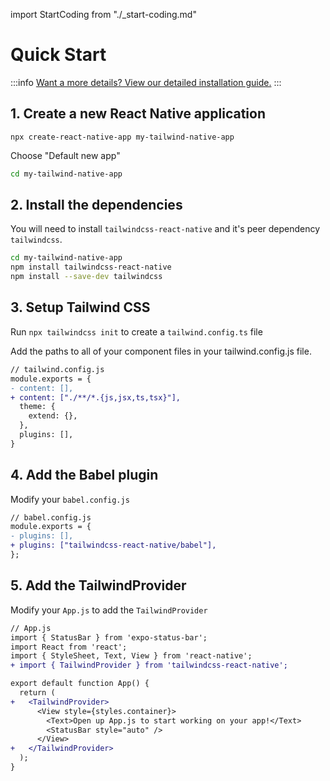 import StartCoding from "./\_start-coding.md"

# Quick Start

:::info
[Want a more details? View our detailed installation guide.](/installation)
:::

## 1. Create a new React Native application

```
npx create-react-native-app my-tailwind-native-app
```

Choose "Default new app"

```bash
cd my-tailwind-native-app
```

## 2. Install the dependencies

You will need to install `tailwindcss-react-native` and it's peer dependency `tailwindcss`.

```bash
cd my-tailwind-native-app
npm install tailwindcss-react-native
npm install --save-dev tailwindcss
```

## 3. Setup Tailwind CSS

Run `npx tailwindcss init` to create a `tailwind.config.ts` file

Add the paths to all of your component files in your tailwind.config.js file.

```diff
// tailwind.config.js
module.exports = {
- content: [],
+ content: ["./**/*.{js,jsx,ts,tsx}"],
  theme: {
    extend: {},
  },
  plugins: [],
}
```

## 4. Add the Babel plugin

Modify your `babel.config.js`

```diff
// babel.config.js
module.exports = {
- plugins: [],
+ plugins: ["tailwindcss-react-native/babel"],
};
```

## 5. Add the TailwindProvider

Modify your `App.js` to add the `TailwindProvider`

```diff
// App.js
import { StatusBar } from 'expo-status-bar';
import React from 'react';
import { StyleSheet, Text, View } from 'react-native';
+ import { TailwindProvider } from 'tailwindcss-react-native';

export default function App() {
  return (
+   <TailwindProvider>
      <View style={styles.container}>
        <Text>Open up App.js to start working on your app!</Text>
        <StatusBar style="auto" />
      </View>
+   </TailwindProvider>
  );
}
```

<StartCoding />
